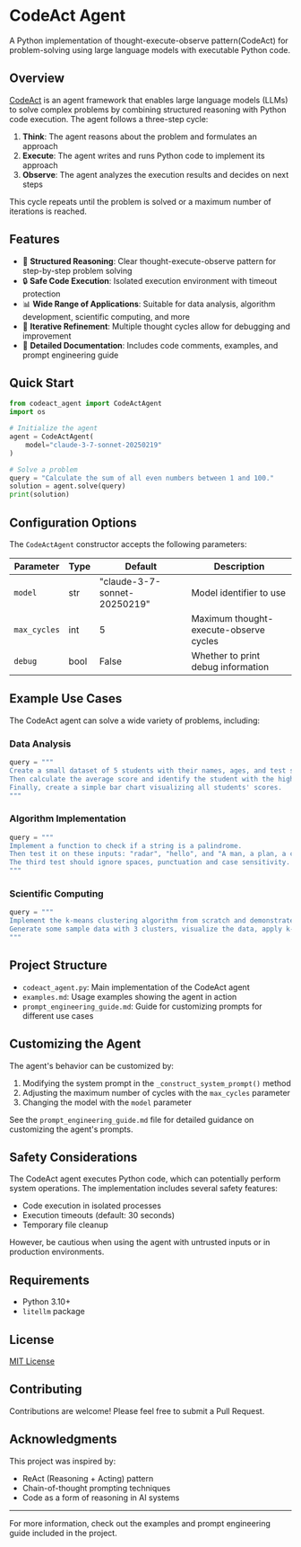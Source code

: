 # CodeAct Agent

A Python implementation of thought-execute-observe pattern(CodeAct) for problem-solving using large language models with executable Python code.

## Overview

[CodeAct](https://arxiv.org/abs/2402.01030) is an agent framework that enables large language models (LLMs) to solve complex problems by combining structured reasoning with Python code execution. The agent follows a three-step cycle:

1. **Think**: The agent reasons about the problem and formulates an approach
2. **Execute**: The agent writes and runs Python code to implement its approach
3. **Observe**: The agent analyzes the execution results and decides on next steps

This cycle repeats until the problem is solved or a maximum number of iterations is reached.

## Features

- 🧠 **Structured Reasoning**: Clear thought-execute-observe pattern for step-by-step problem solving
- 🔒 **Safe Code Execution**: Isolated execution environment with timeout protection
- 📊 **Wide Range of Applications**: Suitable for data analysis, algorithm development, scientific computing, and more
- 🔄 **Iterative Refinement**: Multiple thought cycles allow for debugging and improvement
- 📝 **Detailed Documentation**: Includes code comments, examples, and prompt engineering guide


## Quick Start

```python
from codeact_agent import CodeActAgent
import os

# Initialize the agent
agent = CodeActAgent(
    model="claude-3-7-sonnet-20250219"
)

# Solve a problem
query = "Calculate the sum of all even numbers between 1 and 100."
solution = agent.solve(query)
print(solution)
```

## Configuration Options

The `CodeActAgent` constructor accepts the following parameters:

| Parameter   | Type   | Default                       | Description                              |
|-------------|--------|-------------------------------|------------------------------------------|
| `model`     | str    | "claude-3-7-sonnet-20250219"  | Model identifier to use                  |
| `max_cycles`| int    | 5                             | Maximum thought-execute-observe cycles   |
| `debug`     | bool   | False                         | Whether to print debug information       |

## Example Use Cases

The CodeAct agent can solve a wide variety of problems, including:

### Data Analysis

```python
query = """
Create a small dataset of 5 students with their names, ages, and test scores.
Then calculate the average score and identify the student with the highest score.
Finally, create a simple bar chart visualizing all students' scores.
"""
```

### Algorithm Implementation

```python
query = """
Implement a function to check if a string is a palindrome. 
Then test it on these inputs: "radar", "hello", and "A man, a plan, a canal: Panama".
The third test should ignore spaces, punctuation and case sensitivity.
"""
```

### Scientific Computing

```python
query = """
Implement the k-means clustering algorithm from scratch and demonstrate it on a simple 2D dataset.
Generate some sample data with 3 clusters, visualize the data, apply k-means, and show the final clusters.
"""
```

## Project Structure

- `codeact_agent.py`: Main implementation of the CodeAct agent
- `examples.md`: Usage examples showing the agent in action
- `prompt_engineering_guide.md`: Guide for customizing prompts for different use cases

## Customizing the Agent

The agent's behavior can be customized by:

1. Modifying the system prompt in the `_construct_system_prompt()` method
2. Adjusting the maximum number of cycles with the `max_cycles` parameter
3. Changing the model with the `model` parameter

See the `prompt_engineering_guide.md` file for detailed guidance on customizing the agent's prompts.

## Safety Considerations

The CodeAct agent executes Python code, which can potentially perform system operations. The implementation includes several safety features:

- Code execution in isolated processes
- Execution timeouts (default: 30 seconds)
- Temporary file cleanup

However, be cautious when using the agent with untrusted inputs or in production environments.

## Requirements

- Python 3.10+
- `litellm` package

## License

[MIT License](LICENSE)

## Contributing

Contributions are welcome! Please feel free to submit a Pull Request.

## Acknowledgments

This project was inspired by:
- ReAct (Reasoning + Acting) pattern
- Chain-of-thought prompting techniques
- Code as a form of reasoning in AI systems

---

For more information, check out the examples and prompt engineering guide included in the project.
